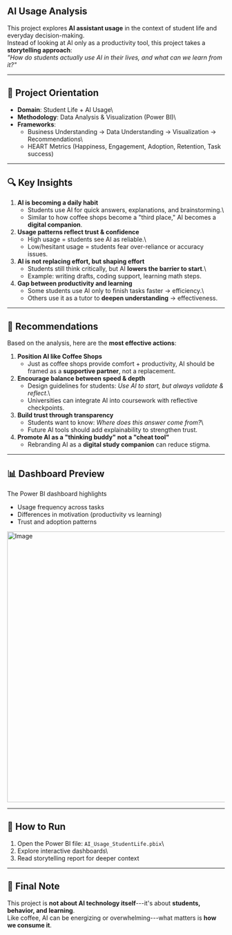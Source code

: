 ## AI Usage Analysis

This project explores **AI assistant usage** in the context of student
life and everyday decision-making.\
Instead of looking at AI only as a productivity tool, this project takes
a **storytelling approach**:\
*"How do students actually use AI in their lives, and what can we learn
from it?"*

------------------------------------------------------------------------

## 📌 Project Orientation

-   **Domain**: Student Life + AI Usage\
-   **Methodology**: Data Analysis & Visualization (Power BI)\
-   **Frameworks**:
    -   Business Understanding → Data Understanding → Visualization →
        Recommendations\
    -   HEART Metrics (Happiness, Engagement, Adoption, Retention, Task
        success)

------------------------------------------------------------------------

## 🔍 Key Insights

1.  **AI is becoming a daily habit**
    -   Students use AI for quick answers, explanations, and
        brainstorming.\
    -   Similar to how coffee shops become a "third place," AI becomes a
        **digital companion**.
2.  **Usage patterns reflect trust & confidence**
    -   High usage = students see AI as reliable.\
    -   Low/hesitant usage = students fear over-reliance or accuracy
        issues.
3.  **AI is not replacing effort, but shaping effort**
    -   Students still think critically, but AI **lowers the barrier to
        start**.\
    -   Example: writing drafts, coding support, learning math steps.
4.  **Gap between productivity and learning**
    -   Some students use AI only to finish tasks faster → efficiency.\
    -   Others use it as a tutor to **deepen understanding** →
        effectiveness.

------------------------------------------------------------------------

## 🎯 Recommendations

Based on the analysis, here are the **most effective actions**:

1.  **Position AI like Coffee Shops**
    -   Just as coffee shops provide comfort + productivity, AI should
        be framed as a **supportive partner**, not a replacement.
2.  **Encourage balance between speed & depth**
    -   Design guidelines for students: *Use AI to start, but always
        validate & reflect*.\
    -   Universities can integrate AI into coursework with reflective
        checkpoints.
3.  **Build trust through transparency**
    -   Students want to know: *Where does this answer come from?*\
    -   Future AI tools should add explainability to strengthen trust.
4.  **Promote AI as a "thinking buddy" not a "cheat tool"**
    -   Rebranding AI as a **digital study companion** can reduce
        stigma.

------------------------------------------------------------------------

## 📊 Dashboard Preview

The Power BI dashboard highlights
- Usage frequency across tasks
- Differences in motivation (productivity vs learning)
- Trust and adoption patterns
<img width="1187" height="627" alt="Image" src="https://github.com/user-attachments/assets/84dd52c2-adf1-43cd-b5a9-af03255b492e" />

------------------------------------------------------------------------

## 🚀 How to Run

1.  Open the Power BI file: `AI_Usage_StudentLife.pbix`\
2.  Explore interactive dashboards\
3.  Read storytelling report for deeper context

------------------------------------------------------------------------

## 🌟 Final Note

This project is **not about AI technology itself**---it's about
**students, behavior, and learning**.\
Like coffee, AI can be energizing or overwhelming---what matters is
**how we consume it**.
